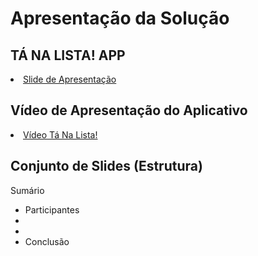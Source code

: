 # Apresentação da Solução

## TÁ NA LISTA! APP 

<li><a href=""> Slide de Apresentação </a></li>

## Vídeo de Apresentação do Aplicativo

<li><a href=""> Vídeo Tá Na Lista!</a></li>

## Conjunto de Slides (Estrutura)

Sumário

* Participantes
*   
*
* Conclusão
